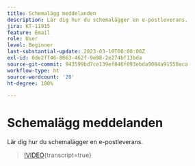 ```yaml
---
title: Schemalägg meddelanden
description: Lär dig hur du schemalägger en e-postleverans.
jira: KT-11915
feature: Email
role: User
level: Beginner
last-substantial-update: 2023-03-10T00:00:00Z
exl-id: 0de2ff46-8663-462f-9e98-2e274bf13bda
source-git-commit: 943599bd7ce139ef846f093ebda9084a91550aca
workflow-type: ht
source-wordcount: '20'
ht-degree: 100%

---
```


# Schemalägg meddelanden

Lär dig hur du schemalägger en e-postleverans.

>[!VIDEO](https://video.tv.adobe.com/v/3415919/?learn=on){transcript=true}
